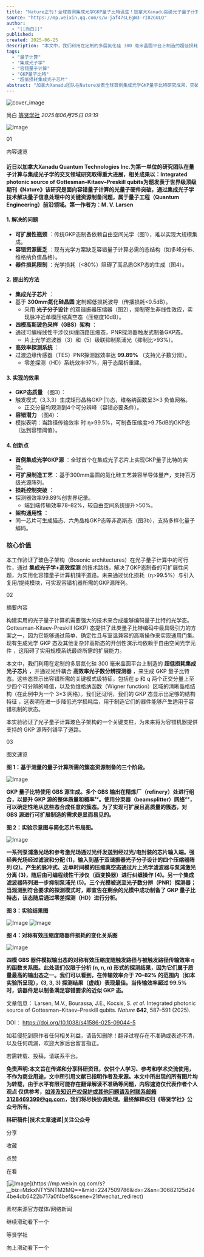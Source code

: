 ```yaml
---
title: "Nature正刊！全球首例集成光学GKP量子比特诞生！加拿大Xanadu突破光子量子计算容错瓶颈"
source: "https://mp.weixin.qq.com/s/w-jaf47sLEgW3-rI82GULQ"
author:
  - "[[尚白]]"
published:
created: 2025-06-25
description: "本文中，我们利用在定制的多层氮化硅 300 毫米晶圆平台上制造的超低损耗集成光子芯片，并通过光纤耦合高效率光子数分辨探测器，来生成 GKP 量子比特态"
tags:
  - "量子计算"
  - "集成光子学"
  - "容错量子计算"
  - "GKP量子比特"
  - "超低损耗集成光子芯片"
abstract: "加拿大Xanadu团队在Nature发表全球首例集成光学GKP量子比特研究成果，突破光子量子计算容错瓶颈。"
---
```

![cover_image](https://mmbiz.qpic.cn/mmbiz_jpg/o2F4BaGBqWdHhjpBhlFdftG4icJ07xuvsuPgiam8GTRhPiat3RgSTsFJxSISB6Q2BpKm4xAvSexY5RYcyeia5C8utw/0?wx_fmt=jpeg)

尚白 [等贤学社](https://mp.weixin.qq.com/s/) *2025年06月25日 09:19*

![Image](https://mmbiz.qpic.cn/mmbiz_png/o2F4BaGBqWdHhjpBhlFdftG4icJ07xuvs9bvANzlbQ1gib4ibDpH8mV1MZKPcx8P2uRWnTyhJRFZwv4zY5MP4cZ2Q/640?wx_fmt=png&from=appmsg&tp=webp&wxfrom=5&wx_lazy=1)

  

01  

内容速览

#### 近日以加拿大Xanadu Quantum Technologies Inc.为第一单位的研究团队在量子计算与集成光子学的交叉领域研究取得重大进展，相关成果以：Integrated photonic source of Gottesman–Kitaev–Preskill qubits为题发表于世界级顶级期刊《Nature》该研究是面向容错量子计算的光量子硬件突破，通过集成光子学技术解决量子信息处理中的关键资源制备问题，属于量子工程（Quantum Engineering）前沿领域。第一作者为：M. V. Larsen

#### 1\. 解决的问题

- **可扩展性瓶颈** ：传统GKP态制备依赖自由空间光学（图1），难以实现大规模集成。
- **容错资源匮乏** ：现有光学方案缺乏容错量子计算必需的态结构（如多峰分布、维格纳负值晶格）。
- **器件损耗限制** ：光学损耗（<80%）阻碍了高品质GKP态的生成（图4）。

#### 2\. 提出的方法

- **集成光子芯片** ：
- 基于 **300mm氮化硅晶圆** 定制超低损耗波导（传播损耗<0.5dB）。
	- 采用 **光子分子设计** 的双谐振器压缩器（图2），抑制寄生非线性效应，实现脉冲近单模压缩真空态（压缩度10dB）。
- **四模高斯玻色采样（GBS）架构** ：
- 通过可编程线性干涉仪纠缠四路压缩态，PNR探测器触发式制备GKP态。
	- 片上光学滤波器（3）和（5）级联抑制泵浦光（抑制比>93%）。
- **高效率探测系统** ：
- 过渡边缘传感器（TES）PNR探测器效率达 **99.89%** （支持光子数分辨）。
	- 零差探测（HD）系统效率97%，用于态层析重建。

#### 3\. 实现的效果

- **GKP态质量** （图3）：
- 触发模式（3,3,3）生成矩形晶格GKP |1⟩态，维格纳函数呈3×3 负值网格。
	- 正交分量均观测到4个可分辨峰（容错必要条件）。
- **容错潜力** （图4）：
- 模拟表明：当路径传输效率 时 η>99.5%，可制备压缩度>9.75dB的GKP态（达到容错阈值）。

#### 4\. 创新点

- **首例集成光学GKP源** ：全球首个在集成光子芯片上实现GKP量子比特的实验。
- **可扩展制造工艺** ：基于300mm晶圆的氮化硅工艺兼容半导体量产，支持百万级光源阵列。
- **损耗控制突破** ：
- 探测器效率99.89%创世界纪录。
	- 端到端传输效率78–82%，较自由空间系统提升>50%。
- **架构通用性** ：
- 同一芯片可生成猫态、六角晶格GKP态等非高斯态（图3b），支持多样化量子编码。

### 核心价值

本工作验证了玻色子架构（Bosonic architectures）在光子量子计算中的可行性，通过 **集成光子学+高效探测** 的技术路线，解决了GKP态制备的可扩展性问题，为实用化容错量子计算机铺平道路。未来通过优化损耗（η>99.5%）与引入复用/提纯模块，可实现容错机器所需的GKP源阵列。

  

  

02  

摘要内容

构建实用的光子量子计算机需要强大的技术来合成能够编码量子比特的光学态。Gottesman-Kitaev-Preskill (GKP) 态提供了此类量子比特编码中最具吸引力的方案之一，因为它能够通过简单、确定性且与室温兼容的高斯操作来实现通用门集。 现有生成光学 GKP 态及其他复杂非高斯态的开创性演示均依赖于自由空间光学元件 ，这阻碍了实用规模系统最终所需的扩展能力。

本文中，我们利用在定制的多层氮化硅 300 毫米晶圆平台上制造的 **超低损耗集成光子芯片** ，并通过光纤耦合 **高效率光子数分辨探测器** ，来生成 GKP 量子比特态。这些态显示出容错所需的关键模式级特征，包括在 p 和 q 两个正交分量上至少四个可分辨的峰值，以及负维格纳函数（Wigner function）区域的清晰晶格结构（在此例中为一个 3×3 网格）。我们还证明，我们的 GKP 态显示出足够的结构特征 ，这表明在进一步降低光学损耗后，用于制造它们的器件能够产生适用于容错机制的状态。

本实验验证了光子量子计算玻色子架构的一个关键支柱，为未来将为容错机器提供支持的 GKP 源阵列铺平了道路。

  

03  

图文速览

**图 1：基于测量的量子计算所需的簇态资源制备的三个阶段。**

![Image](https://mp.weixin.qq.com/s/www.w3.org/2000/svg'%20xmlns:xlink='http://www.w3.org/1999/xlink'%3E%3Ctitle%3E%3C/title%3E%3Cg%20stroke='none'%20stroke-width='1'%20fill='none'%20fill-rule='evenodd'%20fill-opacity='0'%3E%3Cg%20transform='translate(-249.000000,%20-126.000000)'%20fill='%23FFFFFF'%3E%3Crect%20x='249'%20y='126'%20width='1'%20height='1'%3E%3C/rect%3E%3C/g%3E%3C/g%3E%3C/svg%3E)

**GKP 量子比特使用 GBS 源生成。多个 GBS 输出在精炼厂（refinery）处进行组合，以提升 GKP 源的整体质量和概率¹²。使用分束器（beamsplitter）网络²³，可以确定性地从这些态合成任意的簇态。为了实现可扩展且高质量的簇态，对 GBS 源进行可扩展制造的需求是显而易见的。**

****图 2：实验示意图与简化芯片布局图。****

![Image](https://mp.weixin.qq.com/s/www.w3.org/2000/svg'%20xmlns:xlink='http://www.w3.org/1999/xlink'%3E%3Ctitle%3E%3C/title%3E%3Cg%20stroke='none'%20stroke-width='1'%20fill='none'%20fill-rule='evenodd'%20fill-opacity='0'%3E%3Cg%20transform='translate(-249.000000,%20-126.000000)'%20fill='%23FFFFFF'%3E%3Crect%20x='249'%20y='126'%20width='1'%20height='1'%3E%3C/rect%3E%3C/g%3E%3C/g%3E%3C/svg%3E)

**一系列泵浦激光场和参考激光场通过光纤发送到经过光/电封装的芯片输入端。强经典光场经过滤波和分配 (1)，输入到基于双谐振器光子分子设计的四个压缩器阵列 (2)。产生的脉冲式、近单时间模的压缩真空态通过片上光学滤波器与泵浦激光分离 (3)，随后由可编程线性干涉仪（酉变换器）进行纠缠操作 (4)。另一个集成滤波器阵列进一步抑制泵浦光 (5)。三个光模被送至光子数分辨（PNR）探测器；当观测到符合要求的探测模式时，即宣告在剩余的光模中成功制备了 GKP 量子比特态，该态随后通过零差探测（HD）进行分析。**

****图 3：实验结果图****

![Image](https://mp.weixin.qq.com/s/www.w3.org/2000/svg'%20xmlns:xlink='http://www.w3.org/1999/xlink'%3E%3Ctitle%3E%3C/title%3E%3Cg%20stroke='none'%20stroke-width='1'%20fill='none'%20fill-rule='evenodd'%20fill-opacity='0'%3E%3Cg%20transform='translate(-249.000000,%20-126.000000)'%20fill='%23FFFFFF'%3E%3Crect%20x='249'%20y='126'%20width='1'%20height='1'%3E%3C/rect%3E%3C/g%3E%3C/g%3E%3C/svg%3E) ![Image](https://mp.weixin.qq.com/s/www.w3.org/2000/svg'%20xmlns:xlink='http://www.w3.org/1999/xlink'%3E%3Ctitle%3E%3C/title%3E%3Cg%20stroke='none'%20stroke-width='1'%20fill='none'%20fill-rule='evenodd'%20fill-opacity='0'%3E%3Cg%20transform='translate(-249.000000,%20-126.000000)'%20fill='%23FFFFFF'%3E%3Crect%20x='249'%20y='126'%20width='1'%20height='1'%3E%3C/rect%3E%3C/g%3E%3C/g%3E%3C/svg%3E)

**图 4：对称有效压缩度随器件损耗的变化关系图**

![Image](https://mp.weixin.qq.com/s/www.w3.org/2000/svg'%20xmlns:xlink='http://www.w3.org/1999/xlink'%3E%3Ctitle%3E%3C/title%3E%3Cg%20stroke='none'%20stroke-width='1'%20fill='none'%20fill-rule='evenodd'%20fill-opacity='0'%3E%3Cg%20transform='translate(-249.000000,%20-126.000000)'%20fill='%23FFFFFF'%3E%3Crect%20x='249'%20y='126'%20width='1'%20height='1'%3E%3C/rect%3E%3C/g%3E%3C/g%3E%3C/svg%3E)

**四模 GBS 器件模拟输出态的对称有效压缩度随触发路径与被触发路径传输效率 η 的函数关系图。此处我们仅限于分析 (n, n, n) 形式的探测结果，因为它们属于质量最高的输出态之一。我们可以看到，在传输效率介于 70–82% 的范围内（如本实验所呈现），(3, 3, 3) 探测结果（虚线）表现最佳。当传输效率超过 99.5% 时，该器件足以制备满足容错要求的近似 GKP 态。**

文章信息： Larsen, M.V., Bourassa, J.E., Kocsis, S. *et al.* Integrated photonic source of Gottesman–Kitaev–Preskill qubits. *Nature* **642**, 587–591 (2025).  
  

DOI： https://doi.org/10.1038/s41586-025-09044-5

  

如若侵犯到原作者任何相关利益，请告知删除！翻译过程存在不准确或表述不清，以及任何疏漏，欢迎大家后台留言指正。

若需转载、投稿，请联系平台。

**免责声明:本文旨在传递和分享科研资讯，仅供个人学习、参考和学术交流使用，不作为商业用途，文中所引用文献已指明作者及来源。本文中所出现的所有图片均为转载，由于水平有限可能存在翻译解读不准确等问题，内容速览仅代表作者个人观点 仅供参考，如涉及知识产权保护或其他问题请及时联系邮箱3128469399@qq.com，我们将尽快协调处理。最终解释权归《等贤学社》公众号所有。**

**科研稿件|技术文章速递|关注公众号**

分享

收藏

点赞

在看

[![Image](https://mp.weixin.qq.com/s/www.w3.org/2000/svg'%20xmlns:xlink='http://www.w3.org/1999/xlink'%3E%3Ctitle%3E%3C/title%3E%3Cg%20stroke='none'%20stroke-width='1'%20fill='none'%20fill-rule='evenodd'%20fill-opacity='0'%3E%3Cg%20transform='translate(-249.000000,%20-126.000000)'%20fill='%23FFFFFF'%3E%3Crect%20x='249'%20y='126'%20width='1'%20height='1'%3E%3C/rect%3E%3C/g%3E%3C/g%3E%3C/svg%3E)](https://mp.weixin.qq.com/s?__biz=MzkxNTY5NTM2MQ==&mid=2247509786&idx=2&sn=30682125d244be4db6422b717a0f4bef&scene=21#wechat_redirect)

素材来源官方媒体/网络新闻

继续滑动看下一个

等贤学社

向上滑动看下一个
